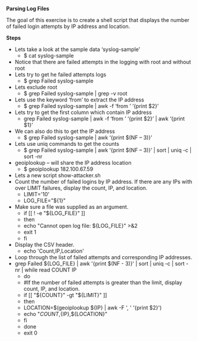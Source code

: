 ﻿**Parsing Log Files**

The goal of this exercise is to create a shell script that displays the number of failed login attempts by IP address and location.

**Steps**

- Lets take a look at the sample data ‘syslog-sample’
  - $ cat syslog-sample
- Notice that there are failed attempts in the logging with root and without root
- Lets try to get he failed attempts logs
  - $ grep Failed syslog-sample
- Lets exclude root
  - $ grep Failed syslog-sample | grep -v root
- Lets use the keyword ‘from’ to extract the IP address
  - $ grep Failed syslog-sample | awk -f ‘from ’ ‘{print $2}’
- Lets try to get the first column which contain IP address
  - grep Failed syslog-sample | awk -f ‘from ’ ‘{print $2}’ | awk ‘{print $1}’
- We can also do this to get the IP address
  - $ grep Failed syslog-sample | awk ‘{print $(NF – 3)}’
- Lets use uniq commands to get the counts
  - $ grep Failed syslog-sample | awk ‘{print $(NF – 3)}’ | sort | uniq -c | sort -nr
- geoiplookup – will share the IP address location
  - $ geoiplookup 182.100.67.59
- Lets a new script show-attacker.sh
- Count the number of failed logins by IP address. If there are any IPs with over LIMIT failures, display the count, IP, and location.
  - LIMIT='10'
  - LOG\_FILE="${1}"
- Make sure a file was supplied as an argument.
  - if [[ ! -e "${LOG\_FILE}" ]]
  - then
  - echo "Cannot open log file: ${LOG\_FILE}" >&2
  - exit 1
  - fi
- Display the CSV header.
  - echo 'Count,IP,Location'
- Loop through the list of failed attempts and corresponding IP addresses.
- grep Failed ${LOG\_FILE} | awk '{print $(NF - 3)}' | sort | uniq -c | sort -nr |  while read COUNT IP
  - do
  - #If the number of failed attempts is greater than the limit, display count, IP, and location.
  - if [[ "${COUNT}" -gt "${LIMIT}" ]]
  - then
  - LOCATION=$(geoiplookup ${IP} | awk -F ', ' '{print $2}')
  - echo "${COUNT},${IP},${LOCATION}"
  - fi
  - done
  - exit 0
